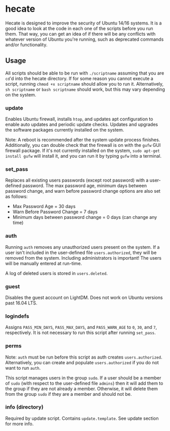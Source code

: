 # hecate
Hecate is designed to improve the security of Ubuntu 14/16 systems. It is a good idea to look at the code in each one of the scripts before you run them. That way, you can get an idea of if there will be any conflicts with whatever version of Ubuntu you're running, such as deprecated commands and/or functionality.

## Usage
All scripts should be able to be run with ```./scriptname``` assuming that you are ```cd```'d into the hecate directory. If for some reason you cannot execute a script, running ```chmod +x scriptname``` should allow you to run it. Alternatively, ```sh scriptname``` or ```bash scriptname``` should work, but this may vary depending on the system.

### update ###
Enables Ubuntu firewall, installs ```htop```, and updates apt configuration to enable
auto updates and periodic update checks.
Updates and upgrades the software packages currently installed on the system.

Note: A reboot is recommended after the system update process finishes. Additionally, you can double check that the firewall is on with the ```gufw``` GUI firewall package. If it's not currently installed on the system, ```sudo apt-get install gufw``` will install it, and you can run it by typing ```gufw``` into a terminal.

### set_pass ###
Replaces all existing users passwords (except root password) with a
user-defined password.
The max password age, minimum days between password change, and warn before
password change options are also set as follows:
- Max Password Age = 30 days
- Warn Before Password Change = 7 days
- Minimum days between password change = 0 days (can change any time)

### auth ###
Running ```auth``` removes any unauthorized users present on the system. If a user
isn't included in the user-defined file ```users.authorized```, they will be removed
from the system. Including administrators is important! The users will be manually
entered at run-time.

A log of deleted users is stored in ```users.deleted```.

### guest ###
Disables the guest account on LightDM. Does not work on Ubuntu versions past
16.04 LTS.

### logindefs ###
Assigns ```PASS_MIN_DAYS```, ```PASS_MAX_DAYS```, and ```PASS_WARN_AGE``` to ```0```, ```30```, and ```7```, respectively.
It is not necessary to run this script after running ```set_pass```.

### perms ###
Note: ```auth``` must be run before this script as auth creates ```users.authorized```.
Alternatively, you can create and populate ```users.authorized``` if you do not want
to run ```auth```.

This script manages users in the group ```sudo```. If a user should be a member of ```sudo```
(with respect to the user-defined file ```admins```) then it will add them to the group
if they are not already a member. Otherwise, it will delete them from the group
```sudo``` if they are a member and should not be.

### info (directory) ###
Required by update script. Contains ```update.template```. See update section for more info.
